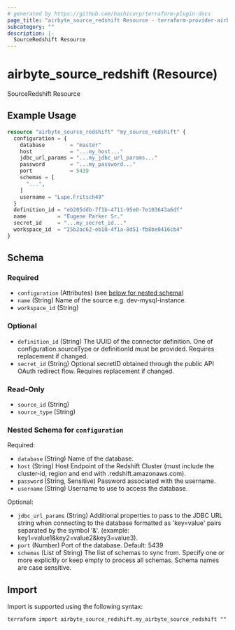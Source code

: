 ```yaml
---
# generated by https://github.com/hashicorp/terraform-plugin-docs
page_title: "airbyte_source_redshift Resource - terraform-provider-airbyte"
subcategory: ""
description: |-
  SourceRedshift Resource
---
```


# airbyte_source_redshift (Resource)

SourceRedshift Resource

## Example Usage

```terraform
resource "airbyte_source_redshift" "my_source_redshift" {
  configuration = {
    database        = "master"
    host            = "...my_host..."
    jdbc_url_params = "...my_jdbc_url_params..."
    password        = "...my_password..."
    port            = 5439
    schemas = [
      "...",
    ]
    username = "Lupe.Fritsch49"
  }
  definition_id = "eb205ddb-7f1b-4711-95e0-7e103643a6df"
  name          = "Eugene Parker Sr."
  secret_id     = "...my_secret_id..."
  workspace_id  = "25b2ac62-eb10-4f1a-8d51-fb8be0416cb4"
}
```

<!-- schema generated by tfplugindocs -->
## Schema

### Required

- `configuration` (Attributes) (see [below for nested schema](#nestedatt--configuration))
- `name` (String) Name of the source e.g. dev-mysql-instance.
- `workspace_id` (String)

### Optional

- `definition_id` (String) The UUID of the connector definition. One of configuration.sourceType or definitionId must be provided. Requires replacement if changed.
- `secret_id` (String) Optional secretID obtained through the public API OAuth redirect flow. Requires replacement if changed.

### Read-Only

- `source_id` (String)
- `source_type` (String)

<a id="nestedatt--configuration"></a>
### Nested Schema for `configuration`

Required:

- `database` (String) Name of the database.
- `host` (String) Host Endpoint of the Redshift Cluster (must include the cluster-id, region and end with .redshift.amazonaws.com).
- `password` (String, Sensitive) Password associated with the username.
- `username` (String) Username to use to access the database.

Optional:

- `jdbc_url_params` (String) Additional properties to pass to the JDBC URL string when connecting to the database formatted as 'key=value' pairs separated by the symbol '&'. (example: key1=value1&key2=value2&key3=value3).
- `port` (Number) Port of the database. Default: 5439
- `schemas` (List of String) The list of schemas to sync from. Specify one or more explicitly or keep empty to process all schemas. Schema names are case sensitive.

## Import

Import is supported using the following syntax:

```shell
terraform import airbyte_source_redshift.my_airbyte_source_redshift ""
```
